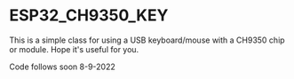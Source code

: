 # ESP32_CH9350_KEY
This is a simple class for using a USB keyboard/mouse with a CH9350 chip or module.
Hope it's useful for you.
  
Code follows soon 8-9-2022  
  
